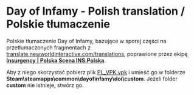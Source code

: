Day of Infamy - Polish translation / Polskie tłumaczenie
============
Polskie tłumaczenie Day of Infamy, bazujące w sporej części na przetłumaczonych fragmentach z [translate.newworldinteractive.com/translations](http://translate.newworldinteractive.com/translations), poprawione przez ekipę **[Insurgency | Polska Scena	INS.Polska](https://steamcommunity.com/groups/insurgencypolska)**.

Aby z niego skorzystać pobierz plik [PL_VPK.vpk](https://github.com/SuiMachine/Day_of_Infamy_Polish/raw/master/PL_VPK.vpk) i umieść go w folderze **Steam\steamapps\common\dayofinfamy\doi\custom**. Jeżeli folder **custom** nie istnieje, stwórz go.